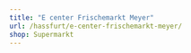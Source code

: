 ```yaml
---
title: "E center Frischemarkt Meyer"
url: /hassfurt/e-center-frischemarkt-meyer/
shop: Supermarkt
---
```


